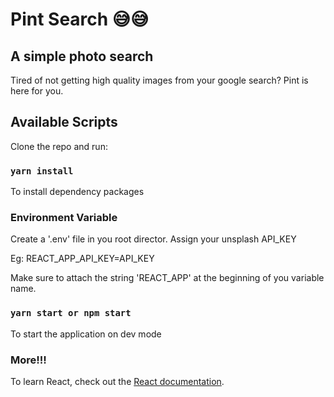 # Pint Search 😅😅
## A simple photo search

Tired of not getting high quality images from your google search? Pint is here for you.

## Available Scripts

Clone the repo and run: 

### `yarn install`

To install dependency packages

### Environment Variable

Create a '.env' file in you root director.
Assign your unsplash API_KEY 

Eg: REACT_APP_API_KEY=API_KEY

Make sure to attach the string 'REACT_APP' at the beginning of you variable name.

### `yarn start or npm start` 

To start the application on dev mode

### More!!!

To learn React, check out the [React documentation](https://reactjs.org/).

